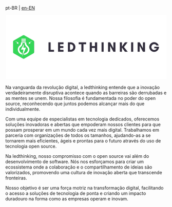 pt-BR | [en-EN](readme.md)

<div align="center">

![Ledthinking Logo](../.github/assets/logo.png)

</div>

Na vanguarda da revolução digital, a ledthinking entende que a inovação verdadeiramente disruptiva acontece quando as barreiras são derrubadas e as mentes se unem. Nossa filosofia é fundamentada no poder do open source, reconhecendo que juntos podemos alcançar mais do que individualmente.

Com uma equipe de especialistas em tecnologia dedicados, oferecemos soluções inovadoras e abertas que empoderam nossos clientes para que possam prosperar em um mundo cada vez mais digital. Trabalhamos em parceria com organizações de todos os tamanhos, ajudando-as a se tornarem mais eficientes, ágeis e prontas para o futuro através do uso de tecnologia open source.

Na ledthinking, nosso compromisso com o open source vai além do desenvolvimento de software. Nós nos esforçamos para criar um ecossistema onde a colaboração e o compartilhamento de ideias são valorizados, promovendo uma cultura de inovação aberta que transcende fronteiras.

Nosso objetivo é ser uma força motriz na transformação digital, facilitando o acesso a soluções de tecnologia de ponta e criando um impacto duradouro na forma como as empresas operam e inovam.
